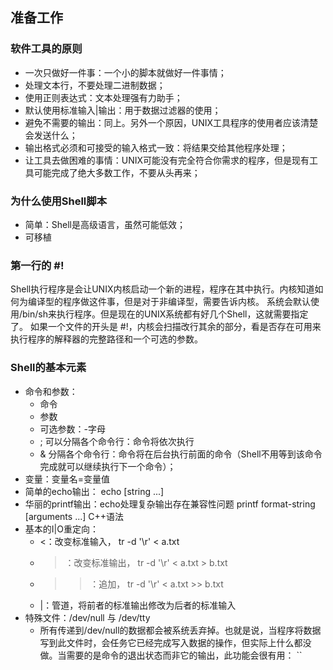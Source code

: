 <!--
author: 刘青
date: 2016-06-01
title: Shell脚本学习指南笔记
tags: linux
category: linux
status: publish
summary:
-->

## 准备工作

### 软件工具的原则
- 一次只做好一件事：一个小的脚本就做好一件事情；
- 处理文本行，不要处理二进制数据；
- 使用正则表达式：文本处理强有力助手；
- 默认使用标准输入|输出：用于数据过滤器的使用；
- 避免不需要的输出：同上。另外一个原因，UNIX工具程序的使用者应该清楚会发送什么；
- 输出格式必须和可接受的输入格式一致：将结果交给其他程序处理；
- 让工具去做困难的事情：UNIX可能没有完全符合你需求的程序，但是现有工具可能完成了绝大多数工作，不要从头再来；

### 为什么使用Shell脚本
- 简单：Shell是高级语言，虽然可能低效；
- 可移植

### 第一行的 #!
Shell执行程序是会让UNIX内核启动一个新的进程，程序在其中执行。内核知道如何为编译型的程序做这件事，但是对于非编译型，需要告诉内核。
系统会默认使用/bin/sh来执行程序。但是现在的UNIX系统都有好几个Shell，这就需要指定了。
如果一个文件的开头是
#!，内核会扫描改行其余的部分，看是否存在可用来执行程序的解释器的完整路径和一个可选的参数。

### Shell的基本元素
- 命令和参数：
    - 命令
    - 参数
    - 可选参数：-字母
    - ; 可以分隔各个命令行：命令将依次执行
    - & 分隔各个命令行：命令将在后台执行前面的命令（Shell不用等到该命令完成就可以继续执行下一个命令）；
- 变量：变量名=变量值
- 简单的echo输出： echo [string ...]
- 华丽的printf输出：echo处理复杂输出存在兼容性问题 printf format-string [arguments ...] C++语法
- 基本的I|O重定向：
    - <：改变标准输入， tr -d '\r' < a.txt
    - >：改变标准输出， tr -d '\r' < a.txt > b.txt
    - >>：追加， tr -d '\r' < a.txt >> b.txt
    - |：管道，将前者的标准输出修改为后者的标准输入
- 特殊文件：/dev/null 与 /dev/tty
    - 所有传递到/dev/null的数据都会被系统丢弃掉。也就是说，当程序将数据写到此文件时，会任务它已经完成写入数据的操作，但实际上什么都没做。当需要的是命令的退出状态而非它的输出，此功能会很有用：
    ``
